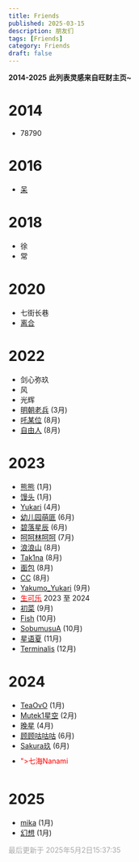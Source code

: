 ```yaml
---
title: Friends
published: 2025-03-15
description: 朋友们
tags: [Friends]
category: Friends
draft: false
---
```


**2014-2025**
**此列表灵感来自旺财主页~**

# 2014
- 78790

# 2016
- [呆](https://steamcommunity.com/profiles/76561199172556849/)

# 2018
- 徐
- 常

# 2020
- 七街长巷
- [离合](https://steamcommunity.com/profiles/76561199243850182)

# 2022
- 剑心弥玖
- 风
- 光辉
- [明朝老兵](https://steamcommunity.com/profiles/76561198994991313) (3月)
- [吒某位](https://steamcommunity.com/profiles/76561199143637350) (8月)
- [自由人](https://steamcommunity.com/profiles/76561198837752807) (8月)

# 2023
- [熊熊](https://steamcommunity.com/profiles/76561198849046684) (1月)
- [馒头](https://steamcommunity.com/profiles/76561198443411885) (1月)
- [Yukari](https://steamcommunity.com/profiles/76561199192625212) (4月)
- [幼儿园萌匪](https://steamcommunity.com/profiles/76561198918160075) (6月)
- [碧落星辰](https://steamcommunity.com/profiles/76561199206975005) (6月)
- [呵呵林呵呵](https://steamcommunity.com/profiles/76561199109872048) (7月)
- [浪浪山](https://steamcommunity.com/profiles/76561199045732573) (8月)
- [Tak1na](https://steamcommunity.com/profiles/76561199364880383) (8月)
- [面包](https://steamcommunity.com/profiles/76561199075131465) (8月)
- [CC](https://steamcommunity.com/profiles/76561199157869062) (8月)
- [Yakumo_Yukari](https://steamcommunity.com/profiles/76561198393247655) (9月)
- <div class="tooltip"><a href="https://steamcommunity.com/profiles/76561199401070006" target="_blank"><span style="color:#f00">生可乐</span></a><span class="tooltiptext">断交原因：玩笑</span></div> 2023 至 2024
- [初菜](https://steamcommunity.com/profiles/76561199372794867) (9月)
- [Fish](https://steamcommunity.com/profiles/76561199426944104) (10月)
- [SobumusuA](https://steamcommunity.com/profiles/76561198985523543) (10月)
- [星语夏](https://steamcommunity.com/profiles/76561198373850548) (11月)
- [Terminalis](https://steamcommunity.com/profiles/76561199140321763) (12月)

# 2024
- [TeaOvO](https://steamcommunity.com/profiles/76561199231335817) (1月)
- [Mutek1星空](https://steamcommunity.com/profiles/76561199015172939) (2月)  
- [晚星](https://steamcommunity.com/profiles/76561199072015238) (4月)
- [顾顾咕咕咕](https://steamcommunity.com/profiles/76561198453703094) (6月) 
- [Sakura玖](https://steamcommunity.com/profiles/76561199356095888) (6月)
- <div class="tooltip-container"><div class="tooltip"><span style="color:#f00">">七海Nanami</span><div class="tooltiptext"><div class="reason-text">断交原因：AWP TK Yuki</div><img src="https://img.fastmirror.net/s/2025/05/02/681479450f6ce.png"alt="TK截图"class="evidence-image"onerror="this.style.display='none'"/></div></div>

# 2025
- [mika](https://steamcommunity.com/profiles/76561199192782210) (1月)
- [幻想](https://steamcommunity.com/profiles/76561199005295774) (1月)

<span style="color:#a9a9a9">最后更新于 2025年5月2日15:37:35</span>

<style>
  .tooltip-container {
    display: inline-flex;
    align-items: center;
    margin: 10px 0;
  }
  
  .tooltip {
    position: relative;
    display: inline-block;
    cursor: pointer;
  }
  
  .tooltiptext {
    visibility: hidden;
    width: 280px;
    background-color: #333;
    color: #fff;
    text-align: center;
    border-radius: 8px;
    padding: 15px;
    position: absolute;
    z-index: 100;
    bottom: 125%;
    left: 50%;
    transform: translateX(-50%);
    opacity: 0;
    transition: all 0.3s cubic-bezier(0.68, -0.55, 0.265, 1.55);
    box-shadow: 0 6px 12px rgba(0,0,0,0.15);
    pointer-events: none;
  }
  
  .tooltiptext::after {
    content: "";
    position: absolute;
    top: 100%;
    left: 50%;
    margin-left: -10px;
    border-width: 10px;
    border-style: solid;
    border-color: #333 transparent transparent transparent;
  }
  
  .evidence-image {
    max-width: 100%;
    max-height: 200px;
    border-radius: 6px;
    margin-top: 12px;
    border: 2px solid #444;
    box-shadow: 0 2px 4px rgba(0,0,0,0.1);
  }
  
  .reason-text {
    font-size: 1.05em;
    margin-bottom: 8px;
    line-height: 1.4;
  }
  
  .date-range {
    color: #aaa;
    font-size: 0.85em;
    margin-left: 12px;
    font-family: 'Segoe UI', Tahoma, Geneva, Verdana, sans-serif;
  }
  
  .tooltip:hover .tooltiptext {
    visibility: visible;
    opacity: 1;
    transform: translateX(-50%) translateY(-8px);
  }
</style>
